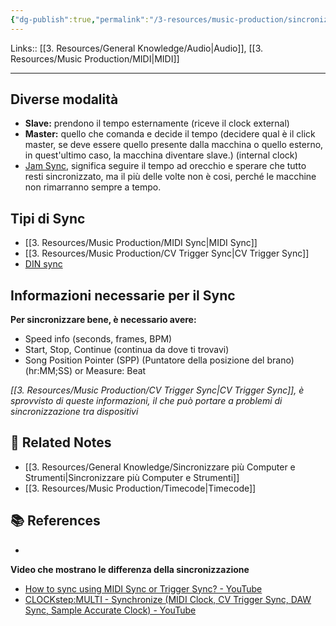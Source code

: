 ```yaml
---
{"dg-publish":true,"permalink":"/3-resources/music-production/sincronizzazione/","tags":["note"]}
---
```


Links:: [[3. Resources/General Knowledge/Audio\|Audio]], [[3. Resources/Music Production/MIDI\|MIDI]]

---

## Diverse modalità

- **Slave:** prendono il tempo esternamente (riceve il clock external)
- **Master:** quello che comanda e decide il tempo (decidere qual è il click master, se deve essere quello presente dalla macchina o quello esterno, in quest'ultimo caso, la macchina diventare slave.) (internal clock)
- [Jam Sync](https://en.wikipedia.org/wiki/Jam_sync), significa seguire il tempo ad orecchio e sperare che tutto resti sincronizzato, ma il più delle volte non è cosi, perché le macchine non rimarranno sempre a tempo.  

## Tipi di Sync

- [[3. Resources/Music Production/MIDI Sync\|MIDI Sync]]
- [[3. Resources/Music Production/CV Trigger Sync\|CV Trigger Sync]]
- [DIN sync](https://en.wikipedia.org/wiki/DIN_sync)

## Informazioni necessarie per il Sync

**Per sincronizzare bene, è necessario avere:**
- Speed info (seconds, frames, BPM)
- Start, Stop, Continue (continua da dove ti trovavi)
- Song Position Pointer (SPP) (Puntatore della posizione del brano) (hr:MM;SS) or Measure: Beat

_[[3. Resources/Music Production/CV Trigger Sync\|CV Trigger Sync]], è sprovvisto di queste informazioni, il che può portare a problemi di sincronizzazione tra dispositivi_


## 🔗 Related Notes

- [[3. Resources/General Knowledge/Sincronizzare più Computer e Strumenti\|Sincronizzare più Computer e Strumenti]]
- [[3. Resources/Music Production/Timecode\|Timecode]]


## 📚 References

- 

**Video che mostrano le differenza della sincronizzazione**
- [How to sync using MIDI Sync or Trigger Sync? - YouTube](https://youtu.be/0_TxXDjn5wY)
- [CLOCKstep:MULTI - Synchronize (MIDI Clock, CV Trigger Sync, DAW Sync, Sample Accurate Clock) - YouTube](https://www.youtube.com/watch?v=mZt7jjksR1g)
